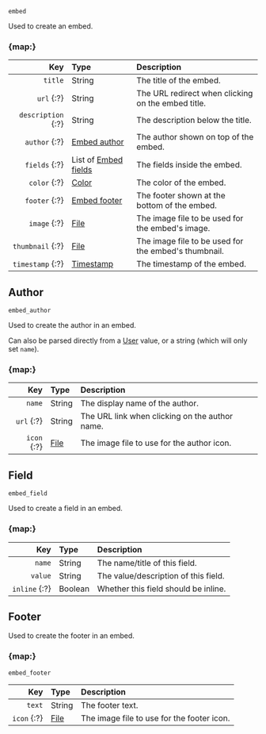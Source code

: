 `embed`

Used to create an embed.


### {map:}

|                Key | Type                                 | Description                                          |
|-------------------:|:-------------------------------------|:-----------------------------------------------------|
|            `title` | String                               | The title of the embed.                              |
|         `url` {:?} | String                               | The URL redirect when clicking on the embed title.   |
| `description` {:?} | String                               | The description below the title.                     |
|      `author` {:?} | [Embed author](#author)              | The author shown on top of the embed.                |
|      `fields` {:?} | List of [Embed fields](#field)       | The fields inside the embed.                         |
|       `color` {:?} | [Color](/parsables/color.md)         | The color of the embed.                              |
|      `footer` {:?} | [Embed footer](#footer)              | The footer shown at the bottom of the embed.         |
|       `image` {:?} | [File](/parsables/file.md)           | The image file to be used for the embed's image.     |
|   `thumbnail` {:?} | [File](/parsables/file.md)           | The image file to be used for the embed's thumbnail. |
|   `timestamp` {:?} | [Timestamp](/parsables/timestamp.md) | The timestamp of the embed.                          |



## Author

`embed_author`

Used to create the author in an embed.

Can also be parsed directly from a [User](/values/user.md) value, or a string (which will only set `name`).


### {map:}

|         Key | Type                       | Description                                    |
|------------:|:---------------------------|:-----------------------------------------------|
|      `name` | String                     | The display name of the author.                |
|  `url` {:?} | String                     | The URL link when clicking on the author name. |
| `icon` {:?} | [File](/parsables/file.md) | The image file to use for the author icon.     |



## Field

`embed_field`

Used to create a field in an embed.


### {map:}

|           Key | Type    | Description                            |
|--------------:|:--------|:---------------------------------------|
|        `name` | String  | The name/title of this field.          |
|       `value` | String  | The value/description of this field.   |
| `inline` {:?} | Boolean | Whether this field should be inline.   |



## Footer

Used to create the footer in an embed.


### {map:}

`embed_footer`

|         Key | Type                                                                                   | Description                                |
|------------:|:---------------------------------------------------------------------------------------|:-------------------------------------------|
|      `text` | String                                                                                 | The footer text.                           |
| `icon` {:?} | [File](/parsables/file.md)                                                             | The image file to use for the footer icon. |